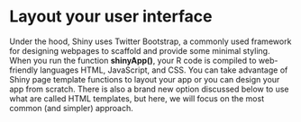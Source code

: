 # Layout your user interface

Under the hood, Shiny uses Twitter Bootstrap, a commonly used framework for designing webpages to scaffold and provide some minimal styling. When you run the function **shinyApp()**, your R code is compiled to web-friendly languages HTML, JavaScript, and CSS. You can take advantage of Shiny page template functions to layout your app or you can design your app from scratch. There is also a brand new option discussed below to use what are called HTML templates, but here, we will focus on the most common (and simpler) approach.
